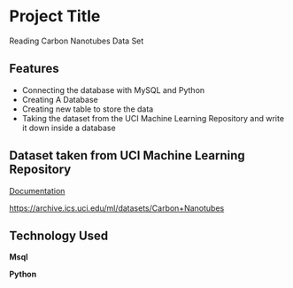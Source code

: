 
# Project Title

Reading Carbon Nanotubes Data Set


## Features

- Connecting the database with MySQL and Python
- Creating A Database
- Creating new table to store the data
- Taking the dataset from the UCI Machine Learning Repository and write it down inside a database

  
## Dataset taken from UCI Machine Learning Repository

[Documentation](https://linktodocumentation)

  https://archive.ics.uci.edu/ml/datasets/Carbon+Nanotubes
## Technology Used

**Msql** 

**Python**




  
